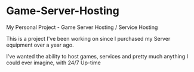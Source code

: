 # Game-Server-Hosting
My Personal Project - Game Server Hosting / Service Hosting



This is a project I've been working on since I purchased my Server equipment over a year ago.

I've wanted the ability to host games, services and pretty much anything I could ever imagine, with 24/7 Up-time

